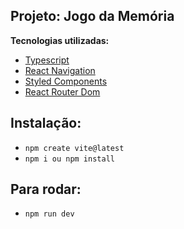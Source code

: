 ## Projeto: Jogo da Memória

**Tecnologias utilizadas:**

- [Typescript]()
- [React Navigation]()
- [Styled Components]()
- [React Router Dom]()

## Instalação:

- `npm create vite@latest`
- `npm i ou npm install`

## Para rodar:

- `npm run dev`